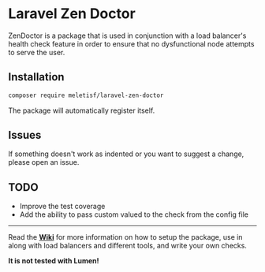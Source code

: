 # Laravel Zen Doctor

ZenDoctor is a package that is used in conjunction with a load balancer's 
health check feature in order to ensure that no dysfunctional node attempts to serve
the user.

## Installation

```bash
composer require meletisf/laravel-zen-doctor
```

The package will automatically register itself. 

## Issues

If something doesn't work as indented or you want to suggest a change, please open an issue.

## TODO

+ Improve the test coverage
+ Add the ability to pass custom valued to the check from the config file

---

Read the **[Wiki](https://github.com/meletisf/laravel-zen-doctor/wiki)** for more information on how to setup the package, use in along with load balancers and different tools, and write your own checks.

**It is not tested with Lumen!**
